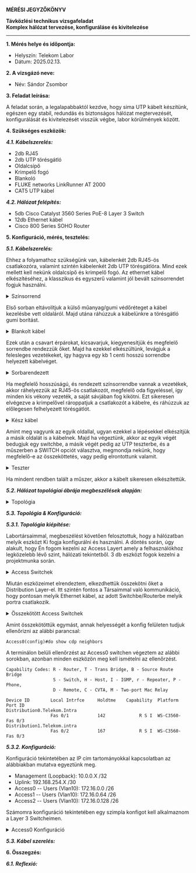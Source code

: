 **MÉRÉSI JEGYZŐKÖNYV**

**Távközlési technikus vizsgafeladat**  
**Komplex hálózat tervezése, konfiguráláse és kivitelezése**

---

**1. Mérés helye és időpontja:**  
- Helyszín: Telekom Labor
- Dátum: 2025.02.13.


**2. A vizsgázó neve:**  
- Név: Sándor Zsombor

**3. Feladat leírása:**

A feladat során, a legalapabbaktól kezdve, hogy sima UTP kábelt készítünk, egészen egy stabil, redundás és biztonságos hálózat megtervezését, konfigurálását és kivitelezését visszük végbe, labor körülmények között.

**4. Szükséges eszközök:**  

***4.1. Kábelszerelés:***  

- 2db RJ45
- 2db UTP törésgátló
- Oldalcsípő
- Krimpelő fogó
- Blankoló
- FLUKE networks LinkRunner AT 2000
- CAT5 UTP kábel

***4.2. Hálózat felépítés:***  

- 5db Cisco Catalyst 3560 Series PoE-8 Layer 3 Switch
- 12db Ethernet kábel
- Cisco 800 Series SOHO Router

**5. Konfiguráció, mérés, tesztelés:**

***5.1. Kábelszerelés:***

Ehhez a folyamathoz szükségünk van, kábelenkét 2db RJ45-ös csatlakozóra, valamint szintén kábelenkét 2db UTP törésgátlóra. Mind ezek mellett kell nekünk oldalcsípő és krimpelő fogó. Az ethernet kábel elkészítéséhez, a klasszikus és egyszerű valamint jól bevált színsorrendet fogjuk használni.

<details>
    <summary>Színsorrend</summary>
    <img src="https://github.com/user-attachments/assets/216409ef-4bb6-476a-b89a-dd5b416ae270" width="360" height="640">
</details>

Első sorban eltávolítjuk a külső műanyag/gumi védőréteget a kábel kezelésbe vett oldaláról. Majd utána ráhúzzuk a kábelünkre a törésgátló gumi borítást.

<details>
    <summary>Blankolt kábel</summary>
    <img src="https://github.com/user-attachments/assets/cbaa954a-17e6-4e7c-b5ae-bec148b9ac7f" width="360" height="640">
</details>

Ezek után a csavart érpárokat, kicsavarjuk, kiegyenesítjük és megfelelő sorrendbe rendezzük őket. Majd ha ezekkel elkészültünk, levágjuk a felesleges vezetékeket, így hagyva egy kb 1 centi hosszú sorrendbe helyezett kábelvéget.

<details>
    <summary>Sorbarendezett</summary>
    <img src="https://github.com/user-attachments/assets/a9ffc243-60ba-4d70-aa1d-0a2de4e70f36" width="360" height="640">
</details>

Ha megfelelő hosszúságú, és rendezett színsorrendbe vannak a vezetékek, akkor ráhelyezzük az RJ45-ös csatlakozót, megfelelő oda figyeléssel, így minden kis vékony vezeték, a saját sávjában fog kikötni. Ezt sikeresen elvégezve a krimpelővel rároppatjuk a csatlakozót a kábelre, és ráhúzzuk az előlegesen felhelyezett törésgátlót.

<details>
    <summary>Kész kábel</summary>
    <img src="https://github.com/user-attachments/assets/09211634-135a-459d-affc-dcbd2ac05fcd" width="360" height="640">
</details>

Amint meg vagyunk az egyik oldallal, ugyan ezekkel a lépésekkel elkészítjük a másik oldalát is a kábelnek. Majd ha végeztünk, akkor az egyik végét bedugjuk egy switchbe, a másik végét pedig az UTP teszterbe, és a műszerben a SWITCH opciót választva, megmondja nekünk, hogy megfelelő-e az összeköttetés, vagy pedig elrontottunk valamit.

<details>
    <summary>Teszter</summary>
    <img src="https://github.com/user-attachments/assets/64f4eb76-f813-4ffa-b879-cd81746be134" width="360" height="640">
</details>

Ha mindent rendben talált a műszer, akkor a kábelt sikeresen elkészítettük.

***5.2. Hálózat topológiai ábrája megbeszélések alapján:***

<details>
    <summary>Topológia</summary>
    <img src="https://github.com/user-attachments/assets/98755eef-a655-4d52-9f80-30c2c3c96641" width="302" height="360">
</details>


***5.3. Topológia & Konfiguráció:***

***5.3.1. Topológia kiépítése:***

Labortársaimmal, megbeszélést követően felosztottuk, hogy a hálózatban melyik eszközt Ki fogja konfigurálni és használni. A döntés során,  úgy alakult, hogy Én fogom kezelni az Access Layert amely a felhasználókhoz legközelebb lévő szint, hálózati tekintetből. 3 db eszközt fogok kezelni a projektmunka során.

<details>
    <summary>Access Switchek</summary>
    <img src="https://github.com/user-attachments/assets/2486695b-80f9-4d10-811a-370038d47121" width="640" height="360">
</details>

Miután eszközeimet elrendeztem, elkezdhettük összekötni őket a Distribution Layer-el. Itt szintén fontos a Társaimmal való kommunikáció, hogy pontosan melyik Ethernet kábel, az adott Switchbe/Routerbe melyik portra csatlakozik. 

<details>
    <summary>Összekötött Access Switchek</summary>
    <img src="https://github.com/user-attachments/assets/28a192c9-7239-4b3f-bbf6-28066a0f75d3" width="640" height="360">
</details>

Amint összekötöttük egymást, annak helyességét a konfig felületen tudjuk ellenőrizni az alábbi parancsal:

```cisco
Access0(config)#do show cdp neighbors
```

A terminálon belüli ellenőrzést az Access0 switchen végeztem az alábbi sorokban, azonban minden eszközön meg kell ismételni az ellenőrzést.

```cisco
Capability Codes: R - Router, T - Trans Bridge, B - Source Route Bridge
                  S - Switch, H - Host, I - IGMP, r - Repeater, P - Phone,
                  D - Remote, C - CVTA, M - Two-port Mac Relay

Device ID        Local Intrfce     Holdtme    Capability  Platform  Port ID
Distribution0.Telekom.Intra
                 Fas 0/1           142             R S I  WS-C3560- Fas 0/3
Distribution1.Telekom.intra
                 Fas 0/2           167             R S I  WS-C3560- Fas 0/3
```

***5.3.2. Konfiguráció:***

Konfiguráció tekintetében az IP cím tartományokkal kapcsolatban az alábbiakban mutatva egyeztünk meg.

- Management (Loopback): 10.0.0.X /32
- Uplink: 192.168.254.X /30
- Access0
-- Users (Vlan10): 172.16.0.0 /26
- Access1
-- Users (Vlan10): 172.16.0.64 /26
- Access2
-- Users (Vlan10): 172.16.0.128 /26

Számomra konfiguráció tekintetében egy szimpla konfigot kell alkalmaznom a Layer 3 Switcheimen.

<details>
    <summary>Access0 Konfiguráció</summary>

```plaintext
Building configuration...

Current configuration : 3764 bytes
!
! Last configuration change at 13:14:23 CET Thu Feb 20 2025 by zsombi
! NVRAM config last updated at 13:29:47 CET Thu Feb 20 2025 by zsombi
!
version 15.0
no service pad
service timestamps debug datetime msec
service timestamps log datetime msec
service password-encryption
!
hostname Access0
!
boot-start-marker
boot-end-marker
!
!
no logging console
no logging monitor
enable secret 5 $1$HuBF$0Qc1ooDS/Efcxej/hl1mA/
!
username admin secret 5 $1$IXLf$7tAbYb0TEYUiE1T6bCqaq.
aaa new-model
!
!
aaa authentication login default group radius local
aaa authorization console
aaa authorization exec default group radius local
!
!
!
!
!
!
aaa session-id common
clock timezone CET 1 0
clock summer-time CEST recurring last Sun Mar 2:00 last Sun Oct 3:00
system mtu routing 1500
vtp mode transparent
ip routing
ip arp inspection vlan 10
ip domain-name Telekom.Intra
!
!
!
ip dhcp snooping vlan 10
ip dhcp snooping
!
!
!
!
!
!
!
!
!
spanning-tree mode rapid-pvst
spanning-tree extend system-id
!
vlan internal allocation policy ascending
!
vlan 10
 name Users
!
ip ssh version 2
!
!
!
!
!
!
!
!
!
!
!
!
!
!
interface Loopback0
 ip address 10.0.0.1 255.255.255.255
 ip ospf 1 area 0
!
interface FastEthernet0/1
 no switchport
 ip address 192.168.254.65 255.255.255.252
 ip ospf network point-to-point
 ip ospf 1 area 0
!
interface FastEthernet0/2
 no switchport
 ip address 192.168.254.69 255.255.255.252
 ip ospf network point-to-point
 ip ospf 1 area 0
!
interface FastEthernet0/3
 switchport access vlan 10
 switchport mode access
 switchport nonegotiate
 switchport port-security violation restrict
 switchport port-security
 spanning-tree portfast
 spanning-tree bpduguard enable
!
interface FastEthernet0/4
 switchport access vlan 10
 switchport mode access
 switchport nonegotiate
 switchport port-security violation restrict
 switchport port-security
 spanning-tree portfast
 spanning-tree bpduguard enable
!
interface FastEthernet0/5
 switchport access vlan 10
 switchport mode access
 switchport nonegotiate
 switchport port-security violation restrict
 switchport port-security
 spanning-tree portfast
 spanning-tree bpduguard enable
!
interface FastEthernet0/6
 switchport access vlan 10
 switchport mode access
 switchport nonegotiate
 switchport port-security violation restrict
 switchport port-security
 spanning-tree portfast
 spanning-tree bpduguard enable
!
interface FastEthernet0/7
 switchport access vlan 10
 switchport mode access
 switchport nonegotiate
 switchport port-security violation restrict
 switchport port-security
 spanning-tree portfast
 spanning-tree bpduguard enable
!
interface FastEthernet0/8
 switchport access vlan 10
 switchport mode access
 switchport nonegotiate
 switchport port-security violation restrict
 switchport port-security
 spanning-tree portfast
 spanning-tree bpduguard enable
!
interface GigabitEthernet0/1
 shutdown
!
interface Vlan1
 no ip address
 shutdown
!
interface Vlan10
 ip address 172.16.0.1 255.255.255.192
 ip access-group LEGAL_HOSTS in
 ip helper-address 10.0.1.2
 ip ospf 1 area 0
!
router ospf 1
 passive-interface Vlan10
 passive-interface Loopback0
!
no ip http server
no ip http secure-server
!
!
!
ip access-list standard LEGAL_HOST
 deny   any
ip access-list standard LEGAL_HOSTS
 permit 0.0.0.0
 permit 172.16.0.0 0.0.0.63
ip access-list standard REMOTE_CLI
 permit 10.0.1.2
 deny   any
!
ip radius source-interface Loopback0
logging source-interface Loopback0
logging host 10.0.1.2
!
!
!
radius server radius
 address ipv4 10.0.1.2 auth-port 1812 acct-port 1813
 key 7 011B03085704575D72
!
!
!
vstack
!
line con 0
line vty 0 4
 access-class REMOTE_CLI in
 transport input ssh
line vty 5 15
 access-class REMOTE_CLI in
 transport input ssh
!
ntp source Loopback0
ntp server 10.0.1.2
end


```
</details>

***5.3. Kábel szerelés:***


**6. Összegzés:**

***6.1. Reflexió:***
